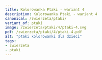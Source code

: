 ```yaml
---
title: Kolorowanka Ptaki - wariant 4
description: Kolorowanka Ptaki - wariant 4
canonical: /zwierzeta/ptaki/
variant_of: ptaki
image: /zwierzeta/ptaki/4/ptaki-4.svg
pdf: /zwierzeta/ptaki/4/ptaki-4.pdf
alt: "ptaki kolorowanki dla dzieci"
tags:
- zwierzeta
- ptaki
---
```

